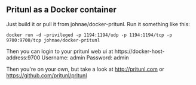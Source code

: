 ## Pritunl as a Docker container

Just build it or pull it from johnae/docker-pritunl. Run it something like this:

```
docker run -d -privileged -p 1194:1194/udp -p 1194:1194/tcp -p 9700:9700/tcp johnae/docker-pritunl
```

Then you can login to your pritunl web ui at https://docker-host-address:9700
Username: admin Password: admin

Then you're on your own, but take a look at http://pritunl.com or https://github.com/pritunl/pritunl
